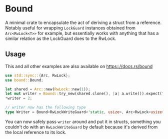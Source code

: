 # Bound

A minimal crate to encapsulate the act of deriving a struct from a reference. Notably useful
for wrapping `LockGuard` instances obtained from `Arc<RwLock<T>>` for example, but essentially
works with anything that has a similar relation as the LockGuard does to the RwLock.

## Usage

This and all other examples are also available on [https:://docs.rs/bound][docs]

```rs
use std::sync::{Arc, RwLock};
use bound::Bound;

let shared = Arc::new(RwLock::new(1));
let mut writer = Bound::try_new(shared.clone(), |a| a.write()).expect("Failed to lock");
*writer = 2;

// writer now has the following type
type Writer = Bound<RwLockWriteGuard<'static, usize>, Arc<RwLock<usize>>>
```

You can now safely pass `writer` around and put it in structs, something you couldn't do with an
`RwLockWriteGuard` by default because it's derived from the local reference to its lock.

[docs]: https://docs.rs/bound/0.2.1/bound/struct.Bound.html
